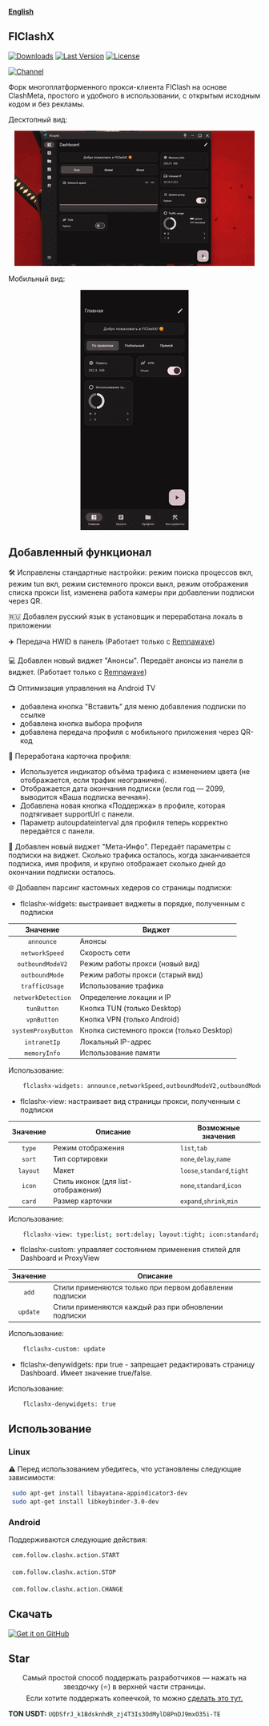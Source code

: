 <div>

[**English**](README_EN.md)

</div>

## FlClashX

[![Downloads](https://img.shields.io/github/downloads/pluralplay/FlClashX/total?style=flat-square&logo=github)](https://github.com/pluralplay/FlClashX/releases/)
[![Last Version](https://img.shields.io/github/release/pluralplay/FlClashX/all.svg?style=flat-square)](https://github.com/pluralplay/FlClashX/releases/)
[![License](https://img.shields.io/github/license/pluralplay/FlClashX?style=flat-square)](LICENSE)

[![Channel](https://img.shields.io/badge/Telegram-Chat-blue?style=flat-square&logo=telegram)](https://t.me/FlClashX)

Форк многоплатформенного прокси-клиента FlClash на основе ClashMeta, простого и удобного в использовании, с открытым исходным кодом и без рекламы.

Десктопный вид:
<p style="text-align: center;">
    <img alt="desktop" src="snapshots/desktop.gif">
</p>

Мобильный вид:
<p style="text-align: center;">
    <img alt="mobile" src="snapshots/mobile.gif">
</p>

## Добавленный функционал
🛠️ Исправлены стандартные настройки: режим поиска процессов вкл, режим tun вкл, режим системного прокси выкл, режим отображения списка прокси list, изменена работа камеры при добавлении подписки через QR.

🇷🇺 Добавлен русский язык в установщик и переработана локаль в приложении

✈️ Передача HWID в панель (Работает только с <a href="https://github.com/remnawave/panel">Remnawave</a>)

💻 Добавлен новый виджет "Анонсы". Передаёт анонсы из панели в виджет. (Работает только с <a href="https://github.com/remnawave/panel">Remnawave</a>)

📺 Оптимизация управления на Android TV
   + добавлена кнопка "Вставить" для меню добавления подписки по ссылке
   + добавлена кнопка выбора профиля 
   + добавлена передача профиля с мобильного приложения через QR-код

🪪 Переработана карточка профиля:

+ Используется индикатор объёма трафика с изменением цвета (не отображается, если трафик неограничен).
+ Отображается дата окончания подписки (если год — 2099, выводится «Ваша подписка вечная»).
+ Добавлена новая кнопка «Поддержка» в профиле, которая подтягивает supportUrl с панели.
+ Параметр autoupdateinterval для профиля теперь корректно передаётся с панели.

🪪 Добавлен новый виджет "Мета-Инфо". Передаёт параметры с подписки на виджет. Сколько трафика осталось, когда заканчивается подписка, имя профиля, и крупно отображает сколько дней до окончании подписки осталось.

🌐 Добавлен парсинг кастомных хедеров со страницы подписки:
   + flclashx-widgets: выстраивает виджеты в порядке, полученным с подписки

| Значение  | Виджет |
| :---: | ------------- |
| `announce`  | Анонсы  |
| `networkSpeed`  | Скорость сети  |
| `outboundModeV2`  | Режим работы прокси (новый вид)  |
| `outboundMode`  | Режим работы прокси (старый вид)  |
| `trafficUsage`  | Использование трафика  |
| `networkDetection`  | Определение локации и IP  |
| `tunButton`  | Кнопка TUN (только Desktop)  |
| `vpnButton`  | Кнопка VPN (только Android)  |
| `systemProxyButton`  | Кнопка системного прокси (только Desktop)  |
| `intranetIp`  | Локальный IP-адрес  |
| `memoryInfo`  | Использование памяти  |

Использование:
```bash
    flclashx-widgets: announce,networkSpeed,outboundModeV2,outboundMode,trafficUsage,networkDetection,tunButton,vpnButton,systemProxyButton,intranetIp,memoryInfo
```

   + flclashx-view: настраивает вид страницы прокси, полученным с подписки

| Значение  | Описание | Возможные значения |
| :---: | ------------- | ------------- |
| `type`  | Режим отображения  | `list`,`tab` |
| `sort`  | Тип сортировки	  | `none`,`delay`,`name`|
| `layout`  | Макет  | `loose`,`standard`,`tight` |
| `icon`  | Стиль иконок (для list-отображения)  | `none`,`standard`,`icon` |
| `card`  | Размер карточки   | `expand`,`shrink`,`min` |


Использование:
```bash
    flclashx-view: type:list; sort:delay; layout:tight; icon:standard; card:shrink
```

   + flclashx-custom: управляет состоянием применения стилей для Dashboard и ProxyView

| Значение  | Описание |
| :---: | ------------- |
| `add`  | Стили применяются только при первом добавлении подписки  |
| `update`  | Стили применяются каждый раз при обновлении подписки |

Использование:
```bash
    flclashx-custom: update
```
   + flclashx-denywidgets: при true - запрещает редактировать страницу Dashboard. Имеет значение true/false.

Использование:
```bash
    flclashx-denywidgets: true
```

## Использование

### Linux

⚠️ Перед использованием убедитесь, что установлены следующие зависимости:

   ```bash
    sudo apt-get install libayatana-appindicator3-dev
    sudo apt-get install libkeybinder-3.0-dev
   ```

### Android

Поддерживаются следующие действия:

   ```bash
    com.follow.clashx.action.START
    
    com.follow.clashx.action.STOP
    
    com.follow.clashx.action.CHANGE
   ```

## Скачать

<a href="https://github.com/pluralplay/FlClashX/releases"><img alt="Get it on GitHub" src="snapshots/get-it-on-github.svg" width="200px"/></a>

## Star
<p style="text-align: center;">
Самый простой способ поддержать разработчиков — нажать на звездочку (⭐) в верхней части страницы.<br>
Если хотите поддержать копеечкой, то можно <a href="https://t.me/tribute/app?startapp=dtyh">сделать это тут.</a></p>

**TON USDT:** `UQDSfrJ_k1BdsknhdR_zj4T3Is3OdMylD8PnDJ9mxO35i-TE`
